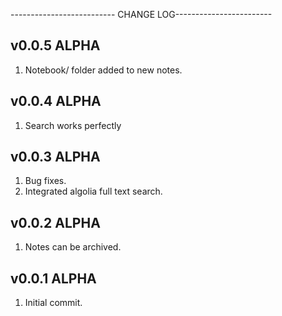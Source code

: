 -------------------------- CHANGE LOG------------------------


v0.0.5 ALPHA
-------------------------------
1) Notebook/ folder added to new notes.

v0.0.4 ALPHA
-------------------------------
1) Search works perfectly

v0.0.3 ALPHA
--------------------------------
1) Bug fixes.
2) Integrated algolia full text search.

v0.0.2 ALPHA
---------------------------------
1) Notes can be archived.

 v0.0.1 ALPHA
---------------------------------
1) Initial commit.